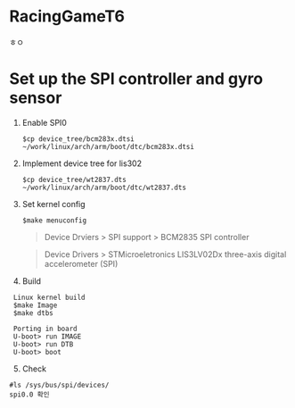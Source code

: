# RacingGameT6

ㅎㅇ

# Set up the SPI controller and gyro sensor
1. Enable SPI0


   ```$cp device_tree/bcm283x.dtsi ~/work/linux/arch/arm/boot/dtc/bcm283x.dtsi```
   
2. Implement device tree for lis302


   ```$cp device_tree/wt2837.dts ~/work/linux/arch/arm/boot/dtc/wt2837.dts```
   
3. Set kernel config

   
   ```$make menuconfig```
   
   >Device Drviers > SPI support > BCM2835 SPI controller

   
   >Device Drivers > STMicroeletronics LIS3LV02Dx three-axis digital accelerometer (SPI)
   

4. Build

  ```
   Linux kernel build
   $make Image
   $make dtbs

   Porting in board
   U-boot> run IMAGE
   U-boot> run DTB
   U-boot> boot
```

5. Check
  ```
#ls /sys/bus/spi/devices/
spi0.0 확인
```
   
